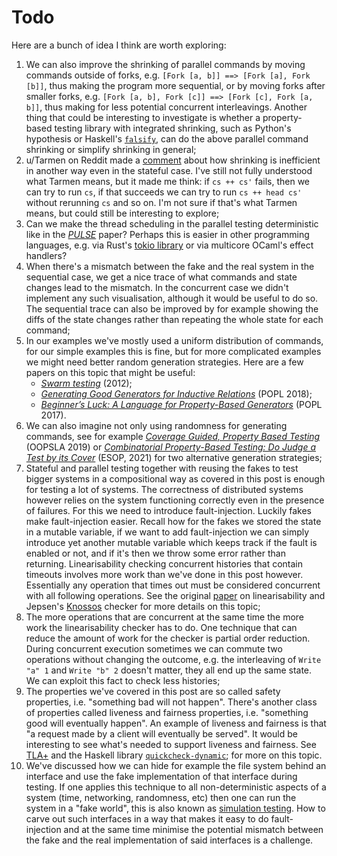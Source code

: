 # Todo

Here are a bunch of idea I think are worth exploring:

1. We can also improve the shrinking of parallel commands by moving commands
   outside of forks, e.g. `[Fork [a, b]] ==> [Fork [a], Fork [b]]`, thus making
   the program more sequential, or by moving forks after smaller forks, e.g.
   `[Fork [a, b], Fork [c]] ==> [Fork [c], Fork [a, b]]`, thus making for less
   potential concurrent interleavings. Another thing that could be interesting
   to investigate is whether a property-based testing library with integrated
   shrinking, such as Python's hypothesis or Haskell's
   [`falsify`](https://hackage.haskell.org/package/falsify), can do the above
   parallel command shrinking or simplify shrinking in general;
2. u/Tarmen on Reddit made a
   [comment](https://old.reddit.com/r/haskell/comments/1duam7a/the_sad_state_of_propertybased_testing_libraries/lbhw8aw/)
   about how shrinking is inefficient in another way even in the stateful case.
   I've still not fully understood what Tarmen means, but it made me think: if
   `cs ++ cs'` fails, then we can try to run `cs`, if that succeeds we can try
   to run `cs ++ head cs'` without rerunning `cs` and so on. I'm not sure if
   that's what Tarmen means, but could still be interesting to explore;
3. Can we make the thread scheduling in the parallel testing deterministic like
   in the
   [*PULSE*](https://www.cse.chalmers.se/~nicsma/papers/finding-race-conditions.pdf)
   paper? Perhaps this is easier in other programming languages, e.g. via Rust's
   [tokio
   library](https://risingwave.com/blog/deterministic-simulation-a-new-era-of-distributed-system-testing/)
   or via multicore OCaml's effect handlers?
4. When there's a mismatch between the fake and the real system in the
   sequential case, we get a nice trace of what commands and state changes lead
   to the mismatch. In the concurrent case we didn't implement any such
   visualisation, although it would be useful to do so. The sequential trace can
   also be improved by for example showing the diffs of the state changes rather
   than repeating the whole state for each command;
5. In our examples we've mostly used a uniform distribution of commands, for our
   simple examples this is fine, but for more complicated examples we might need
   better random generation strategies. Here are a few papers on this topic that
   might be useful:
     * [*Swarm testing*](https://users.cs.utah.edu/~regehr/papers/swarm12.pdf) (2012);
     * [*Generating Good Generators for Inductive
       Relations*](https://dl.acm.org/doi/10.1145/3158133) (POPL 2018);
     * [*Beginner’s Luck: A Language for Property-Based
       Generators*](https://lemonidas.github.io/pdf/Luck.pdf) (POPL 2017).
6. We can also imagine not only using randomness for generating commands, see
   for example [*Coverage Guided, Property Based
   Testing*](https://dl.acm.org/doi/10.1145/3360607) (OOPSLA 2019) or
   [*Combinatorial Property-Based Testing: Do Judge a Test by its
   Cover*](https://link.springer.com/chapter/10.1007/978-3-030-72019-3_10)
   (ESOP, 2021) for two alternative generation strategies;
7. Stateful and parallel testing together with reusing the fakes to test bigger
   systems in a compositional way as covered in this post is enough for testing
   a lot of systems. The correctness of distributed systems however relies on
   the system functioning correctly even in the presence of failures. For this
   we need to introduce fault-injection. Luckily fakes make fault-injection
   easier. Recall how for the fakes we stored the state in a mutable variable,
   if we want to add fault-injection we can simply introduce yet another mutable
   variable which keeps track if the fault is enabled or not, and if it's then
   we throw some error rather than returning. Linearisability checking
   concurrent histories that contain timeouts involves more work than we've done
   in this post however. Essentially any operation that times out must be
   considered concurrent with all following operations. See the original
   [paper](https://cs.brown.edu/~mph/HerlihyW90/p463-herlihy.pdf) on
   linearisability and Jepsen's
   [Knossos](https://aphyr.com/posts/309-knossos-redis-and-linearizability)
   checker for more details on this topic;
8. The more operations that are concurrent at the same time the more work the
   linearisability checker has to do. One technique that can reduce the amount
   of work for the checker is partial order reduction. During concurrent
   execution sometimes we can commute two operations without changing the
   outcome, e.g. the interleaving of `Write "a" 1` and `Write "b" 2` doesn't
   matter, they all end up the same state. We can exploit this fact to check less
   histories;
9. The properties we've covered in this post are so called safety properties,
   i.e. "something bad will not happen". There's another class of properties
   called liveness and fairness properties, i.e. "something good will eventually
   happen". An example of liveness and fairness is that "a request made by a
   client will eventually be served". It would be interesting to see what's
   needed to support liveness and fairness. See
   [TLA+](https://lamport.azurewebsites.net/tla/tla.html) and the Haskell
   library
   [`quickcheck-dynamic`](https://hackage.haskell.org/package/quickcheck-dynamic);
   for more on this topic.
10. We've discussed how we can hide for example the file system behind an
    interface and use the fake implementation of that interface during testing.
    If one applies this technique to all non-deterministic aspects of a system
    (time, networking, randomness, etc) then one can run the system in a "fake
    world", this is also known as [simulation
    testing](https://youtube.com/watch?v=4fFDFbi3toc). How to carve out such
    interfaces in a way that makes it easy to do fault-injection and at the same
    time minimise the potential mismatch between the fake and the real
    implementation of said interfaces is a challenge.
